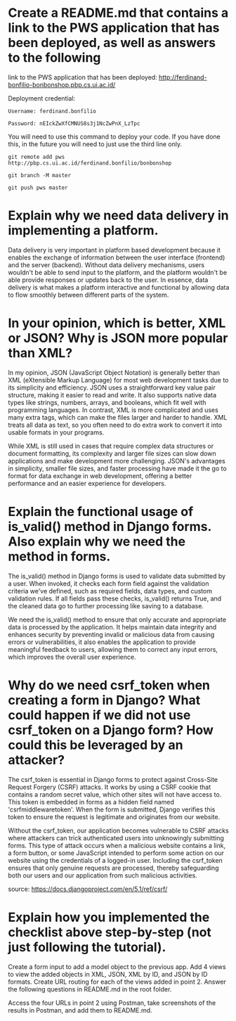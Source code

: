 Create a README.md that contains a link to the PWS application that has been deployed, as well as answers to the following
=

link to the PWS application that has been deployed: http://ferdinand-bonfilio-bonbonshop.pbp.cs.ui.ac.id/ 

Deployment credential:

```
Username: ferdinand.bonfilio

Password: nEIckZwXfCMNUS8s3j1NcZwPnX_LzTpc
```

You will need to use this command to deploy your code. If you have done this, in the future you will need to just use the third line only.

```
git remote add pws http://pbp.cs.ui.ac.id/ferdinand.bonfilio/bonbonshop

git branch -M master

git push pws master
```



Explain why we need data delivery in implementing a platform.
=

Data delivery is very important in platform based development because it enables the exchange of information between the user interface (frontend) and the server (backend). Without data delivery mechanisms, users wouldn't be able to send input to the platform, and the platform wouldn't be able provide responses or updates back to the user. In essence, data delivery is what makes a platform interactive and functional by allowing data to flow smoothly between different parts of the system.

In your opinion, which is better, XML or JSON? Why is JSON more popular than XML?
=

In my opinion, JSON (JavaScript Object Notation) is generally better than XML (eXtensible Markup Language) for most web development tasks due to its simplicity and efficiency. JSON uses a straightforward key value pair structure, making it easier to read and write. It also supports native data types like strings, numbers, arrays, and booleans, which fit well with programming languages. In contrast, XML is more complicated and uses many extra tags, which can make the files larger and harder to handle. XML treats all data as text, so you often need to do extra work to convert it into usable formats in your programs.

While XML is still used in cases that require complex data structures or document formatting, its complexity and larger file sizes can slow down applications and make development more challenging. JSON's advantages in simplicity, smaller file sizes, and faster processing have made it the go to format for data exchange in web development, offering a better performance and an easier experience for developers.

Explain the functional usage of is_valid() method in Django forms. Also explain why we need the method in forms.
=

The is_valid() method in Django forms is used to validate data submitted by a user. When invoked, it checks each form field against the validation criteria we've defined, such as required fields, data types, and custom validation rules. If all fields pass these checks, is_valid() returns True, and the cleaned data go to further processing like saving to a database.

We need the is_valid() method to ensure that only accurate and appropriate data is processed by the application. It helps maintain data integrity and enhances security by preventing invalid or malicious data from causing errors or vulnerabilities, it also enables the application to provide meaningful feedback to users, allowing them to correct any input errors, which improves the overall user experience.

Why do we need csrf_token when creating a form in Django? What could happen if we did not use csrf_token on a Django form? How could this be leveraged by an attacker?
=

The csrf_token is essential in Django forms to protect against Cross-Site Request Forgery (CSRF) attacks. It works by using a CSRF cookie that contains a random secret value, which other sites will not have access to. This token is embedded in forms as a hidden field named 'csrfmiddlewaretoken'. When the form is submitted, Django verifies this token to ensure the request is legitimate and originates from our website.

Without the csrf_token, our application becomes vulnerable to CSRF attacks where attackers can trick authenticated users into unknowingly submitting forms. This type of attack occurs when a malicious website contains a link, a form button, or some JavaScript intended to perform some action on our website using the credentials of a logged-in user. Including the csrf_token ensures that only genuine requests are processed, thereby safeguarding both our users and our application from such malicious activities.

source: https://docs.djangoproject.com/en/5.1/ref/csrf/

Explain how you implemented the checklist above step-by-step (not just following the tutorial).
=



Create a form input to add a model object to the previous app.
Add 4 views to view the added objects in XML, JSON, XML by ID, and JSON by ID formats.
Create URL routing for each of the views added in point 2.
Answer the following questions in README.md in the root folder.



Access the four URLs in point 2 using Postman, take screenshots of the results in Postman, and add them to README.md.
